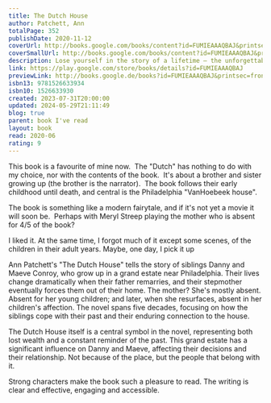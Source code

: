 ```yaml
---  
title: The Dutch House  
author: Patchett, Ann  
totalPage: 352  
publishDate: 2020-11-12  
coverUrl: http://books.google.com/books/content?id=FUMIEAAAQBAJ&printsec=frontcover&img=1&zoom=1&edge=curl&source=gbs_api  
coverSmallUrl: http://books.google.com/books/content?id=FUMIEAAAQBAJ&printsec=frontcover&img=1&zoom=5&edge=curl&source=gbs_api  
description: Lose yourself in the story of a lifetime – the unforgettable Sunday Times bestseller 'Patchett leads us to a truth that feels like life rather than literature' Guardian Longlisted for the Women's Prize 2020 A STORY OF TWO SIBLINGS, THEIR CHILDHOOD HOME, AND A PAST THAT THEY CAN'T LET GO. Like swallows, like salmon, we were the helpless captives of our migratory patterns. We pretended that what we had lost was the house, not our mother, not our father. We pretended that what we had lost had been taken from us by the person who still lived inside. 'The best book I've read in years' Rosamund Lupton 'Her finest novel yet' Sunday Times 'The buzz around The Dutch House is totally justified. Her best yet, which is saying something' John Boyne 'A masterpiece' Cathy Rentzenbrink 'Bliss' Nigella Lawson  
link: https://play.google.com/store/books/details?id=FUMIEAAAQBAJ  
previewLink: http://books.google.de/books?id=FUMIEAAAQBAJ&printsec=frontcover&dq=Ann+Patchett,+The+Dutch+House&hl=&as_pt=BOOKS&cd=1&source=gbs_api  
isbn13: 9781526633934  
isbn10: 1526633930  
created: 2023-07-31T20:00:00  
updated: 2024-05-29T21:11:49  
blog: true  
parent: book I've read  
layout: book  
read: 2020-06  
rating: 9  
---  
```

  
This book is a favourite of mine now.  The "Dutch" has nothing to do with my choice, nor with the contents of the book.  It's about a brother and sister growing up (the brother is the narrator).  The book follows their early childhood until death, and central is the Philadelphia "VanHoebeek house".    
  
The book is something like a modern fairytale, and if it's not yet a movie it will soon be.  Perhaps with Meryl Streep playing the mother who is absent for 4/5 of the book?  
  
I liked it. At the same time, I forgot much of it except some scenes, of the children in their adult years. Maybe, one day, I pick it up   
  
  
Ann Patchett's "The Dutch House" tells the story of siblings Danny and Maeve Conroy, who grow up in a grand estate near Philadelphia. Their lives change dramatically when their father remarries, and their stepmother eventually forces them out of their home. The mother?  She's mostly absent.  Absent for her young children; and later, when she resurfaces, absent in her children's affection.  The novel spans five decades, focusing on how the siblings cope with their past and their enduring connection to the house.  
  
The Dutch House itself is a central symbol in the novel, representing both lost wealth and a constant reminder of the past. This grand estate has a significant influence on Danny and Maeve, affecting their decisions and their relationship.  Not because of the place, but the people that belong with it.  
  
Strong characters make the book such a pleasure to read.  The writing is clear and effective, engaging and accessible. 